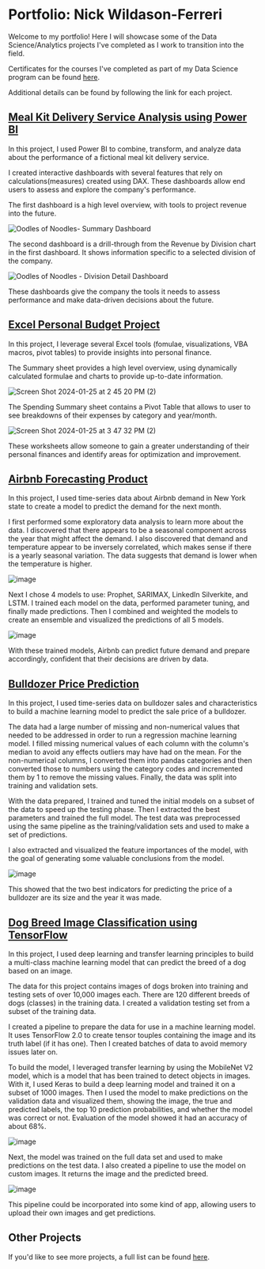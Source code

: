 # Portfolio: Nick Wildason-Ferreri
Welcome to my portfolio! Here I will showcase some of the Data Science/Analytics projects I've completed as I work to transition into the field.

Certificates for the courses I've completed as part of my Data Science program can be found [here](https://github.com/nwferreri/Portfolio/tree/main/Certificates).

Additional details can be found by following the link for each project.


## [Meal Kit Delivery Service Analysis using Power BI](https://github.com/nwferreri/meal-kit-delivery-powerbi)
In this project, I used Power BI to combine, transform, and analyze data about the performance of a fictional meal kit delivery service.

I created interactive dashboards with several features that rely on calculations(measures) created using DAX. These dashboards allow end users to assess and explore the company's performance.

The first dashboard is a high level overview, with tools to project revenue into the future.

![Oodles of Noodles- Summary Dashboard](https://github.com/nwferreri/meal-kit-delivery-powerbi/assets/112211174/d794f802-c9a8-41ae-a33a-92c345b4c271)

The second dashboard is a drill-through from the Revenue by Division chart in the first dashboard. It shows information specific to a selected division of the company.

![Oodles of Noodles - Division Detail Dashboard](https://github.com/nwferreri/meal-kit-delivery-powerbi/assets/112211174/669adc93-10be-42da-a2fc-7e56c992300d)

These dashboards give the company the tools it needs to assess performance and make data-driven decisions about the future.


## [Excel Personal Budget Project](https://github.com/nwferreri/excel-budget-project)
In this project, I leverage several Excel tools (fomulae, visualizations, VBA macros, pivot tables) to provide insights into personal finance.

The Summary sheet provides a high level overview, using dynamically calculated formulae and charts to provide up-to-date information.

![Screen Shot 2024-01-25 at 2 45 20 PM (2)](https://github.com/nwferreri/excel-budget-project/assets/112211174/146468b2-6327-4a84-82ae-e29f7f71d926)

The Spending Summary sheet contains a Pivot Table that allows to user to see breakdowns of their expenses by category and year/month.

![Screen Shot 2024-01-25 at 3 47 32 PM (2)](https://github.com/nwferreri/excel-budget-project/assets/112211174/192b6d55-f899-480c-970f-fbe6d695c6cc)

These worksheets allow someone to gain a greater understanding of their personal finances and identify areas for optimization and improvement.


## [Airbnb Forecasting Product](https://github.com/nwferreri/airbnb-forecasting)
In this project, I used time-series data about Airbnb demand in New York state to create a model to predict the demand for the next month.

I first performed some exploratory data analysis to learn more about the data. I discovered that there appears to be a seasonal component across the year that might affect the demand. I also discovered that demand and temperature appear to be inversely correlated, which makes sense if there is a yearly seasonal variation. The data suggests that demand is lower when the temperature is higher.

![image](https://github.com/nwferreri/airbnb-forecasting/assets/112211174/de97cdfb-e5b2-4259-9651-e4031accb40c)

Next I chose 4 models to use: Prophet, SARIMAX, LinkedIn Silverkite, and LSTM. I trained each model on the data, performed parameter tuning, and finally made predictions. Then I combined and weighted the models to create an ensemble and visualized the predictions of all 5 models.

![image](https://github.com/nwferreri/airbnb-forecasting/assets/112211174/8cc9987f-ed0a-4cb9-88ec-912fde8c4fa0)

With these trained models, Airbnb can predict future demand and prepare accordingly, confident that their decisions are driven by data.

## [Bulldozer Price Prediction](https://github.com/nwferreri/bulldozer-price-prediction)
In this project, I used time-series data on bulldozer sales and characteristics to build a machine learning model to predict the sale price of a bulldozer.

The data had a large number of missing and non-numerical values that needed to be addressed in order to run a regression machine learning model. I filled missing numerical values of each column with the column's median to avoid any effects outliers may have had on the mean. For the non-numerical columns, I converted them into pandas categories and then converted those to numbers using the category codes and incremented them by 1 to remove the missing values. Finally, the data was split into training and validation sets.

With the data prepared, I trained and tuned the initial models on a subset of the data to speed up the testing phase. Then I extracted the best parameters and trained the full model. The test data was preprocessed using the same pipeline as the training/validation sets and used to make a set of predictions.

I also extracted and visualized the feature importances of the model, with the goal of generating some valuable conclusions from the model.

![image](https://github.com/nwferreri/bulldozer-price-prediction/assets/112211174/422f1924-b350-415e-8282-6d7318697b20)

This showed that the two best indicators for predicting the price of a bulldozer are its size and the year it was made.


## [Dog Breed Image Classification using TensorFlow](https://github.com/nwferreri/dog-breed-image-classification)
In this project, I used deep learning and transfer learning principles to build a multi-class machine learning model that can predict the breed of a dog based on an image.

The data for this project contains images of dogs broken into training and testing sets of over 10,000 images each. There are 120 different breeds of dogs (classes) in the training data. I created a validation testing set from a subset of the training data.

I created a pipeline to prepare the data for use in a machine learning model. It uses TensorFlow 2.0 to create tensor touples containing the image and its truth label (if it has one). Then I created batches of data to avoid memory issues later on.

To build the model, I leveraged transfer learning by using the MobileNet V2 model, which is a model that has been trained to detect objects in images. With it, I used Keras to build a deep learning model and trained it on a subset of 1000 images. Then I used the model to make predictions on the validation data and visualized them, showing the image, the true and predicted labels, the top 10 prediction probabilities, and whether the model was correct or not. Evaluation of the model showed it had an accuracy of about 68%.

![image](https://github.com/nwferreri/dog-breed-image-classification/assets/112211174/ceb08e6b-4c43-4957-8020-f198d82b0bdd)

Next, the model was trained on the full data set and used to make predictions on the test data. I also created a pipeline to use the model on custom images. It returns the image and the predicted breed.

![image](https://github.com/nwferreri/dog-breed-image-classification/assets/112211174/d6cf67c0-12dc-4ecd-9d92-2d6c9342f027)

This pipeline could be incorporated into some kind of app, allowing users to upload their own images and get predictions.


## Other Projects
If you'd like to see more projects, a full list can be found [here](https://github.com/nwferreri/all-projects).

































